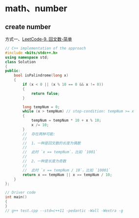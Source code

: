 # math、number



## create number

方式一、[LeetCode-9. 回文数-简单](https://leetcode.cn/problems/palindrome-number/) 



```c++
// C++ implementation of the approach
#include <bits/stdc++.h>
using namespace std;
class Solution
{
public:
	bool isPalindrome(long x)
	{
		if (x < 0 || (x % 10 == 0 && x != 0))
		{
			return false;
		}

		long tempNum = 0;
		while (x > tempNum) // stop-condition: tempNum >= x
		{
			tempNum = tempNum * 10 + x % 10;
			x /= 10;
		}
		//	存在两种可能:
		//
		//	1、一种是回文数的长度为偶数
		//
		//	此时 `x == tempNum`，比如 `1001`
		//
		//	2、一种是长度为奇数
		//
		//	此时 `x == tempNum / 10`，比如 `10001`
		return x == tempNum || x == tempNum / 10;
	}
};

// Driver code
int main()
{
}
// g++ test.cpp --std=c++11 -pedantic -Wall -Wextra -g


```

